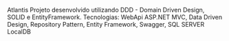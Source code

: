 Atlantis
Projeto desenvolvido utilizando DDD - Domain Driven Design, SOLID e EntityFramework.
Tecnologias: WebApi ASP.NET MVC, Data Driven Design, Repository Pattern, Entity Framework, Swagger, SQL SERVER LocalDB 